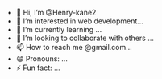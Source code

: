- 👋 Hi, I’m @Henry-kane2
- 👀 I’m interested in web development...
- 🌱 I’m currently learning ...
- 💞️ I’m looking to collaborate with others ...
- 📫 How to reach me @gmail.com...
- 😄 Pronouns: ...
- ⚡ Fun fact: ...

<!---
Henry-kane2/Henry-kane2 is a ✨ special ✨ repository because its `README.md` (this file) appears on your GitHub profile.
You can click the Preview link to take a look at your changes.
--->
